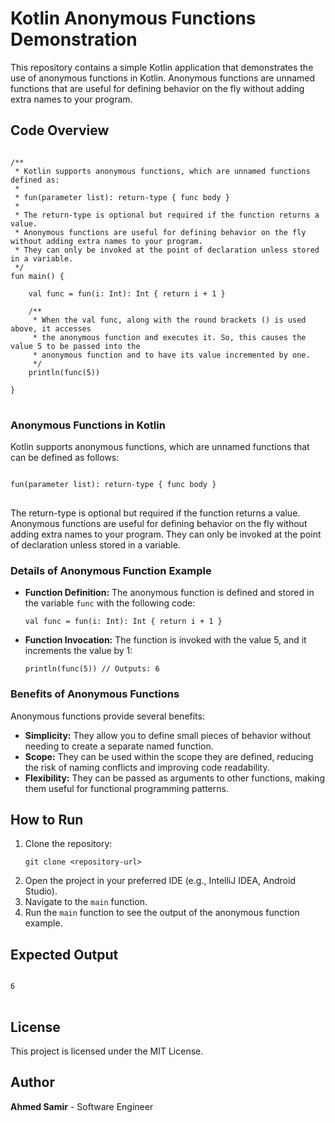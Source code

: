 <body>

<h1>Kotlin Anonymous Functions Demonstration</h1>

<p>This repository contains a simple Kotlin application that demonstrates the use of anonymous functions in Kotlin. Anonymous functions are unnamed functions that are useful for defining behavior on the fly without adding extra names to your program.</p>

<h2>Code Overview</h2>

<pre>
<code>
/**
 * Kotlin supports anonymous functions, which are unnamed functions defined as:
 *
 * fun(parameter list): return-type { func body }
 *
 * The return-type is optional but required if the function returns a value.
 * Anonymous functions are useful for defining behavior on the fly without adding extra names to your program.
 * They can only be invoked at the point of declaration unless stored in a variable.
 */
fun main() {

    val func = fun(i: Int): Int { return i + 1 }

    /**
     * When the val func, along with the round brackets () is used above, it accesses
     * the anonymous function and executes it. So, this causes the value 5 to be passed into the
     * anonymous function and to have its value incremented by one.
     */
    println(func(5))

}
</code>
</pre>

<h3>Anonymous Functions in Kotlin</h3>

<p>Kotlin supports anonymous functions, which are unnamed functions that can be defined as follows:</p>

<pre>
<code>
fun(parameter list): return-type { func body }
</code>
</pre>

<p>The return-type is optional but required if the function returns a value. Anonymous functions are useful for defining behavior on the fly without adding extra names to your program. They can only be invoked at the point of declaration unless stored in a variable.</p>

<h3>Details of Anonymous Function Example</h3>

<ul>
    <li><strong>Function Definition:</strong> The anonymous function is defined and stored in the variable <code>func</code> with the following code:
        <pre><code>val func = fun(i: Int): Int { return i + 1 }</code></pre>
    </li>
    <li><strong>Function Invocation:</strong> The function is invoked with the value 5, and it increments the value by 1:
        <pre><code>println(func(5)) // Outputs: 6</code></pre>
    </li>
</ul>

<h3>Benefits of Anonymous Functions</h3>

<p>Anonymous functions provide several benefits:</p>

<ul>
    <li><strong>Simplicity:</strong> They allow you to define small pieces of behavior without needing to create a separate named function.</li>
    <li><strong>Scope:</strong> They can be used within the scope they are defined, reducing the risk of naming conflicts and improving code readability.</li>
    <li><strong>Flexibility:</strong> They can be passed as arguments to other functions, making them useful for functional programming patterns.</li>
</ul>

<h2>How to Run</h2>

<ol>
    <li>Clone the repository:
        <pre><code>git clone &lt;repository-url&gt;</code></pre>
    </li>
    <li>Open the project in your preferred IDE (e.g., IntelliJ IDEA, Android Studio).</li>
    <li>Navigate to the <code>main</code> function.</li>
    <li>Run the <code>main</code> function to see the output of the anonymous function example.</li>
</ol>

<h2>Expected Output</h2>

<pre>
<code>
6
</code>
</pre>

<h2>License</h2>

<p>This project is licensed under the MIT License.</p>

<h2>Author</h2>

<p><strong>Ahmed Samir</strong> - Software Engineer</p>

</body>
</html>
